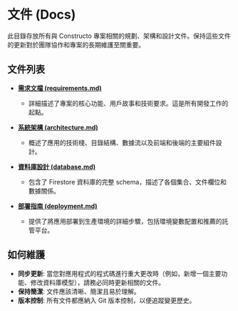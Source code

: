 # 文件 (Docs)

此目錄存放所有與 Constructo 專案相關的規劃、架構和設計文件。保持這些文件的更新對於團隊協作和專案的長期維護至關重要。

## 文件列表

- **[需求文檔 (requirements.md)](./requirements.md)**
  - 詳細描述了專案的核心功能、用戶故事和技術要求。這是所有開發工作的起點。

- **[系統架構 (architecture.md)](./architecture.md)**
  - 概述了應用的技術棧、目錄結構、數據流以及前端和後端的主要組件設計。

- **[資料庫設計 (database.md)](./database.md)**
  - 包含了 Firestore 資料庫的完整 schema，描述了各個集合、文件欄位和數據關係。

- **[部署指南 (deployment.md)](./deployment.md)**
  - 提供了將應用部署到生產環境的詳細步驟，包括環境變數配置和推薦的託管平台。

## 如何維護

- **同步更新**: 當您對應用程式的程式碼進行重大更改時（例如，新增一個主要功能、修改資料庫模型），請務必同時更新相關的文件。
- **保持簡潔**: 文件應該清晰、簡潔且易於理解。
- **版本控制**: 所有文件都應納入 Git 版本控制，以便追蹤變更歷史。